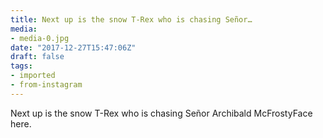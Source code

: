 ```yaml
---
title: Next up is the snow T-Rex who is chasing Señor…
media:
- media-0.jpg
date: "2017-12-27T15:47:06Z"
draft: false
tags:
- imported
- from-instagram
---
```

Next up is the snow T-Rex who is chasing Señor Archibald McFrostyFace here.
